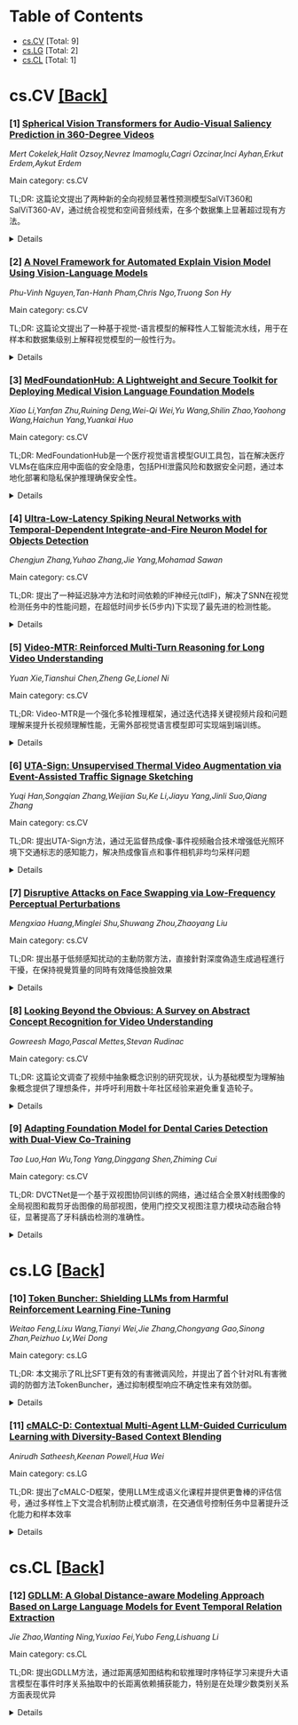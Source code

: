 <div id=toc></div>

# Table of Contents

- [cs.CV](#cs.CV) [Total: 9]
- [cs.LG](#cs.LG) [Total: 2]
- [cs.CL](#cs.CL) [Total: 1]


<div id='cs.CV'></div>

# cs.CV [[Back]](#toc)

### [1] [Spherical Vision Transformers for Audio-Visual Saliency Prediction in 360-Degree Videos](https://arxiv.org/abs/2508.20221)
*Mert Cokelek,Halit Ozsoy,Nevrez Imamoglu,Cagri Ozcinar,Inci Ayhan,Erkut Erdem,Aykut Erdem*

Main category: cs.CV

TL;DR: 这篇论文提出了两种新的全向视频显著性预测模型SalViT360和SalViT360-AV，通过统合视觉和空间音频线索，在多个数据集上显著超过现有方法。


<details>
  <summary>Details</summary>
Motivation: 由于缺乏全面的全向视频音视觉显著性数据集，以及需要处理球面扭曲和空间音频集成的复杂性，研究者创建了YT360-EyeTracking数据集并开发新模型。

Method: 研究创建了包含81个全向视频的YT360-EyeTracking数据集，并提出两种模型：SalViT360（基于视觉Transformer的框架，包含球面几何感知的空时注意力层）和SalViT360-AV（在SalViT360基础上通过Transformer适配器集成音频输入）。

Result: 在多个标准数据集包括YT360-EyeTracking上，SalViT360和SalViT360-AV都显著超过了现有的显著性预测方法。

Conclusion: 研究证明在全向视频显著性预测中，集成空间音频线索到模型架构中对于准确预测视觉注意力至关重要。

Abstract: Omnidirectional videos (ODVs) are redefining viewer experiences in virtual
reality (VR) by offering an unprecedented full field-of-view (FOV). This study
extends the domain of saliency prediction to 360-degree environments,
addressing the complexities of spherical distortion and the integration of
spatial audio. Contextually, ODVs have transformed user experience by adding a
spatial audio dimension that aligns sound direction with the viewer's
perspective in spherical scenes. Motivated by the lack of comprehensive
datasets for 360-degree audio-visual saliency prediction, our study curates
YT360-EyeTracking, a new dataset of 81 ODVs, each observed under varying
audio-visual conditions. Our goal is to explore how to utilize audio-visual
cues to effectively predict visual saliency in 360-degree videos. Towards this
aim, we propose two novel saliency prediction models: SalViT360, a
vision-transformer-based framework for ODVs equipped with spherical
geometry-aware spatio-temporal attention layers, and SalViT360-AV, which
further incorporates transformer adapters conditioned on audio input. Our
results on a number of benchmark datasets, including our YT360-EyeTracking,
demonstrate that SalViT360 and SalViT360-AV significantly outperform existing
methods in predicting viewer attention in 360-degree scenes. Interpreting these
results, we suggest that integrating spatial audio cues in the model
architecture is crucial for accurate saliency prediction in omnidirectional
videos. Code and dataset will be available at
https://cyberiada.github.io/SalViT360.

</details>


### [2] [A Novel Framework for Automated Explain Vision Model Using Vision-Language Models](https://arxiv.org/abs/2508.20227)
*Phu-Vinh Nguyen,Tan-Hanh Pham,Chris Ngo,Truong Son Hy*

Main category: cs.CV

TL;DR: 这篇论文提出了一种基于视觉-语言模型的解释性人工智能流水线，用于在样本和数据集级别上解释视觉模型的一般性行为。


<details>
  <summary>Details</summary>
Motivation: 当前视觉模型开发主要关注性能指标（如准确率、IoU、mAP），而对解释性关注不够。现有xAI方法多为样本级别解释，而能够揭示模型在大规模数据集上一般性行为的方法还很缺乏。理解视觉模型的一般性行为对防止偏见判断和识别模型趋势模式至关重要。

Method: 利用视觉-语言模型，提出了一种能够在样本级别和数据集级别上解释视觉模型的流水线。该流水线可以用最小化的努力发现模型的失败案例并获得深度见解。

Result: 该方法能够有效解释视觉模型的一般性行为，发现模型的失败案例和识别模型的趋势模式。

Conclusion: 该研究提供了一种将视觉模型开发与xAI分析相结合的方法，促进了图像分析领域的发展，为解释性人工智能在视觉模型中的应用开启了新方向。

Abstract: The development of many vision models mainly focuses on improving their
performance using metrics such as accuracy, IoU, and mAP, with less attention
to explainability due to the complexity of applying xAI methods to provide a
meaningful explanation of trained models. Although many existing xAI methods
aim to explain vision models sample-by-sample, methods explaining the general
behavior of vision models, which can only be captured after running on a large
dataset, are still underexplored. Furthermore, understanding the behavior of
vision models on general images can be very important to prevent biased
judgments and help identify the model's trends and patterns. With the
application of Vision-Language Models, this paper proposes a pipeline to
explain vision models at both the sample and dataset levels. The proposed
pipeline can be used to discover failure cases and gain insights into vision
models with minimal effort, thereby integrating vision model development with
xAI analysis to advance image analysis.

</details>


### [3] [MedFoundationHub: A Lightweight and Secure Toolkit for Deploying Medical Vision Language Foundation Models](https://arxiv.org/abs/2508.20345)
*Xiao Li,Yanfan Zhu,Ruining Deng,Wei-Qi Wei,Yu Wang,Shilin Zhao,Yaohong Wang,Haichun Yang,Yuankai Huo*

Main category: cs.CV

TL;DR: MedFoundationHub是一个医疗视觉语言模型GUI工具包，旨在解决医疗VLMs在临床应用中面临的安全隐患，包括PHI泄露风险和数据安全问题，通过本地化部署和隐私保护推理确保安全性。


<details>
  <summary>Details</summary>
Motivation: 医疗视觉语言模型在临床应用中存在严重的安全隐患，特别是受保护健康信息(PHI)泄露、数据泄漏和网络威胁漏洞等问题，这些风险在医院环境中尤为关键。

Method: 开发了MedFoundationHub图形用户界面工具包，支持医生无需编程知识即可手动选择和使用不同模型，工程师可以即插即用方式高效部署医疗VLMs，通过Docker编排实现操作系统无关的隐私保护推理部署。

Result: 使用单块NVIDIA A6000 GPU的离线本地工作站进行评估，邀请了委员会认证的病理学家部署和评估5个最先进的VLMs，覆盖结肠和肾脏病例，产生了1015次临床医生-模型评分事件，发现存在脱靶回答、模糊推理和不一致的病理学术语等局限性。

Conclusion: MedFoundationHub提供了一个安全且易于访问的医疗VLMs部署解决方案，但当前最先进的模型仍存在显著局限性，需要在临床应用前进一步改进。

Abstract: Recent advances in medical vision-language models (VLMs) open up remarkable
opportunities for clinical applications such as automated report generation,
copilots for physicians, and uncertainty quantification. However, despite their
promise, medical VLMs introduce serious security concerns, most notably risks
of Protected Health Information (PHI) exposure, data leakage, and vulnerability
to cyberthreats - which are especially critical in hospital environments. Even
when adopted for research or non-clinical purposes, healthcare organizations
must exercise caution and implement safeguards. To address these challenges, we
present MedFoundationHub, a graphical user interface (GUI) toolkit that: (1)
enables physicians to manually select and use different models without
programming expertise, (2) supports engineers in efficiently deploying medical
VLMs in a plug-and-play fashion, with seamless integration of Hugging Face
open-source models, and (3) ensures privacy-preserving inference through
Docker-orchestrated, operating system agnostic deployment. MedFoundationHub
requires only an offline local workstation equipped with a single NVIDIA A6000
GPU, making it both secure and accessible within the typical resources of
academic research labs. To evaluate current capabilities, we engaged
board-certified pathologists to deploy and assess five state-of-the-art VLMs
(Google-MedGemma3-4B, Qwen2-VL-7B-Instruct, Qwen2.5-VL-7B-Instruct, and
LLaVA-1.5-7B/13B). Expert evaluation covered colon cases and renal cases,
yielding 1015 clinician-model scoring events. These assessments revealed
recurring limitations, including off-target answers, vague reasoning, and
inconsistent pathology terminology.

</details>


### [4] [Ultra-Low-Latency Spiking Neural Networks with Temporal-Dependent Integrate-and-Fire Neuron Model for Objects Detection](https://arxiv.org/abs/2508.20392)
*Chengjun Zhang,Yuhao Zhang,Jie Yang,Mohamad Sawan*

Main category: cs.CV

TL;DR: 提出了一种延迟脉冲方法和时间依赖的IF神经元(tdIF)，解决了SNN在视觉检测任务中的性能问题，在超低时间步长(5步内)下实现了最先进的检测性能。


<details>
  <summary>Details</summary>
Motivation: 当前ANN-SNN转换方法在分类任务中表现优异，但在视觉检测任务中性能不佳，主要原因是异质脉冲模式导致的残余膜电位问题。

Method: 采用延迟脉冲方法缓解异质脉冲模式问题，并提出时间依赖的IF神经元(tdIF)，使神经元能够根据时间步长的时序动态调整积累和发放行为。

Result: 在目标检测和车道线检测两个关键视觉任务上，该方法超越了当前ANN-SNN转换方法，在超低延迟(5时间步内)下实现了最先进的性能。

Conclusion: tdIF神经元使脉冲具有不同的时间特性而不仅依赖频率表示，在保持与传统IF神经元相当能耗的同时，实现了更精确的特征表示和超低延迟的高性能检测。

Abstract: Spiking Neural Networks (SNNs), inspired by the brain, are characterized by
minimal power consumption and swift inference capabilities on neuromorphic
hardware, and have been widely applied to various visual perception tasks.
Current ANN-SNN conversion methods have achieved excellent results in
classification tasks with ultra-low time-steps, but their performance in visual
detection tasks remains suboptimal. In this paper, we propose a delay-spike
approach to mitigate the issue of residual membrane potential caused by
heterogeneous spiking patterns. Furthermore, we propose a novel
temporal-dependent Integrate-and-Fire (tdIF) neuron architecture for SNNs. This
enables Integrate-and-fire (IF) neurons to dynamically adjust their
accumulation and firing behaviors based on the temporal order of time-steps.
Our method enables spikes to exhibit distinct temporal properties, rather than
relying solely on frequency-based representations. Moreover, the tdIF neuron
maintains energy consumption on par with traditional IF neuron. We demonstrate
that our method achieves more precise feature representation with lower
time-steps, enabling high performance and ultra-low latency in visual detection
tasks. In this study, we conduct extensive evaluation of the tdIF method across
two critical vision tasks: object detection and lane line detection. The
results demonstrate that the proposed method surpasses current ANN-SNN
conversion approaches, achieving state-of-the-art performance with ultra-low
latency (within 5 time-steps).

</details>


### [5] [Video-MTR: Reinforced Multi-Turn Reasoning for Long Video Understanding](https://arxiv.org/abs/2508.20478)
*Yuan Xie,Tianshui Chen,Zheng Ge,Lionel Ni*

Main category: cs.CV

TL;DR: Video-MTR是一个强化多轮推理框架，通过迭代选择关键视频片段和问题理解来提升长视频理解性能，无需外部视觉语言模型即可实现端到端训练。


<details>
  <summary>Details</summary>
Motivation: 长视频理解面临长程时间依赖和多个事件的挑战，现有方法依赖静态推理或外部视觉语言模型，存在复杂性和端到端训练不足导致的性能不佳问题。

Method: 提出多轮推理框架，迭代选择视频片段并基于先前处理片段的理解进行渐进式分析，采用门控双级奖励系统（轨迹级和轮级奖励）优化视频片段选择和问题理解。

Result: 在VideoMME、MLVU和EgoSchema等基准测试中，Video-MTR在准确性和效率方面均优于现有方法，实现了长视频理解的最先进性能。

Conclusion: Video-MTR通过多轮推理和门控奖励系统有效解决了长视频理解的挑战，无需外部模型支持，实现了端到端训练的优越性能。

Abstract: Long-form video understanding, characterized by long-range temporal
dependencies and multiple events, remains a challenge. Existing methods often
rely on static reasoning or external visual-language models (VLMs), which face
issues like complexity and sub-optimal performance due to the lack of
end-to-end training. In this paper, we propose Video-MTR, a reinforced
multi-turn reasoning framework designed to enable iterative key video segment
selection and question comprehension. Unlike traditional video reasoning
pipeline, which generate predictions in a single turn, Video-MTR performs
reasoning in multiple turns, selecting video segments progressively based on
the evolving understanding of previously processed segments and the current
question. This iterative process allows for a more refined and contextually
aware analysis of the video. To ensure intermediate reasoning process, we
introduce a novel gated bi-level reward system, combining trajectory-level
rewards based on answer correctness and turn-level rewards emphasizing
frame-query relevance. This system optimizes both video segment selection and
question comprehension, eliminating the need for external VLMs and allowing
end-to-end training. Extensive experiments on benchmarks like VideoMME, MLVU,
and EgoSchema demonstrate that Video-MTR outperforms existing methods in both
accuracy and efficiency, advancing the state-of-the-art in long video
understanding.

</details>


### [6] [UTA-Sign: Unsupervised Thermal Video Augmentation via Event-Assisted Traffic Signage Sketching](https://arxiv.org/abs/2508.20594)
*Yuqi Han,Songqian Zhang,Weijian Su,Ke Li,Jiayu Yang,Jinli Suo,Qiang Zhang*

Main category: cs.CV

TL;DR: 提出UTA-Sign方法，通过无监督热成像-事件视频融合技术增强低光照环境下交通标志的感知能力，解决热成像盲点和事件相机非均匀采样问题


<details>
  <summary>Details</summary>
Motivation: 热成像相机在低光环境下表现优异但难以区分材质相似的标志，事件相机能检测光强变化但采样不均匀，两者具有互补特性

Method: 开发双增强机制，融合热成像帧和事件信号，利用热成像提供精确运动线索对齐事件信号，事件信号补充热成像的细节内容

Result: 在真实场景数据集上验证，在交通标志描绘质量和感知级检测精度方面表现出优越性能

Conclusion: UTA-Sign方法有效解决了低光照环境下交通标志感知的挑战，为自动驾驶系统提供了更可靠的环境理解能力

Abstract: The thermal camera excels at perceiving outdoor environments under low-light
conditions, making it ideal for applications such as nighttime autonomous
driving and unmanned navigation. However, thermal cameras encounter challenges
when capturing signage from objects made of similar materials, which can pose
safety risks for accurately understanding semantics in autonomous driving
systems. In contrast, the neuromorphic vision camera, also known as an event
camera, detects changes in light intensity asynchronously and has proven
effective in high-speed, low-light traffic environments. Recognizing the
complementary characteristics of these two modalities, this paper proposes
UTA-Sign, an unsupervised thermal-event video augmentation for traffic signage
in low-illumination environments, targeting elements such as license plates and
roadblock indicators. To address the signage blind spots of thermal imaging and
the non-uniform sampling of event cameras, we developed a dual-boosting
mechanism that fuses thermal frames and event signals for consistent signage
representation over time. The proposed method utilizes thermal frames to
provide accurate motion cues as temporal references for aligning the uneven
event signals. At the same time, event signals contribute subtle signage
content to the raw thermal frames, enhancing the overall understanding of the
environment. The proposed method is validated on datasets collected from
real-world scenarios, demonstrating superior quality in traffic signage
sketching and improved detection accuracy at the perceptual level.

</details>


### [7] [Disruptive Attacks on Face Swapping via Low-Frequency Perceptual Perturbations](https://arxiv.org/abs/2508.20595)
*Mengxiao Huang,Minglei Shu,Shuwang Zhou,Zhaoyang Liu*

Main category: cs.CV

TL;DR: 提出基于低频感知扰动的主動防禦方法，直接針對深度偽造生成過程進行干擾，在保持視覺質量的同時有效降低換臉效果


<details>
  <summary>Details</summary>
Motivation: 現有深度偽造檢測方法多為被動式事後分析，無法預防攻擊。需要開發主動防禦技術來直接干擾偽造內容的生成過程

Method: 結合頻域和空間域特徵，使用離散小波變換提取低頻分量生成擾動，通過編碼器-擾動生成器-解碼器架構在保持高頻細節的同時引入干擾偽造的特徵

Result: 在CelebA-HQ和LFW數據集上實驗顯示，顯著降低換臉效果，提高防禦成功率，同時保持視覺質量

Conclusion: 提出的主動防禦方法能有效破壞深度偽造生成過程，為對抗惡意深度偽造技術提供了新的解決方案

Abstract: Deepfake technology, driven by Generative Adversarial Networks (GANs), poses
significant risks to privacy and societal security. Existing detection methods
are predominantly passive, focusing on post-event analysis without preventing
attacks. To address this, we propose an active defense method based on
low-frequency perceptual perturbations to disrupt face swapping manipulation,
reducing the performance and naturalness of generated content. Unlike prior
approaches that used low-frequency perturbations to impact classification
accuracy,our method directly targets the generative process of deepfake
techniques. We combine frequency and spatial domain features to strengthen
defenses. By introducing artifacts through low-frequency perturbations while
preserving high-frequency details, we ensure the output remains visually
plausible. Additionally, we design a complete architecture featuring an
encoder, a perturbation generator, and a decoder, leveraging discrete wavelet
transform (DWT) to extract low-frequency components and generate perturbations
that disrupt facial manipulation models. Experiments on CelebA-HQ and LFW
demonstrate significant reductions in face-swapping effectiveness, improved
defense success rates, and preservation of visual quality.

</details>


### [8] [Looking Beyond the Obvious: A Survey on Abstract Concept Recognition for Video Understanding](https://arxiv.org/abs/2508.20765)
*Gowreesh Mago,Pascal Mettes,Stevan Rudinac*

Main category: cs.CV

TL;DR: 这篇论文调查了视频中抽象概念识别的研究现状，认为基础模型为理解抽象概念提供了理想条件，并呼吁利用数十年社区经验来避免重复造轮子。


<details>
  <summary>Details</summary>
Motivation: 人类能够识别抽象概念（如正义、自由、团结），而当前机器主要理解视频中的具体实体。抽象概念识别是视频理解的关键开放挑战，需要基于上下文信息进行多层次的语义推理。

Method: 通过调查分析不同任务和数据集来研究视频中抽象概念的理解方法，回顾研究人员在不同时期利用可用工具解决这些任务的尝试。

Result: 研究发现基础模型的进步为解决视频抽象概念理解提供了理想条件，自动化理解高级抽象概念能使模型更符合人类推理和价值观。

Conclusion: 建议借鉴数十年社区经验来解决这一重要开放挑战，在多模态基础模型时代避免重复发明轮子，推动抽象概念理解的发展。

Abstract: The automatic understanding of video content is advancing rapidly. Empowered
by deeper neural networks and large datasets, machines are increasingly capable
of understanding what is concretely visible in video frames, whether it be
objects, actions, events, or scenes. In comparison, humans retain a unique
ability to also look beyond concrete entities and recognize abstract concepts
like justice, freedom, and togetherness. Abstract concept recognition forms a
crucial open challenge in video understanding, where reasoning on multiple
semantic levels based on contextual information is key. In this paper, we argue
that the recent advances in foundation models make for an ideal setting to
address abstract concept understanding in videos. Automated understanding of
high-level abstract concepts is imperative as it enables models to be more
aligned with human reasoning and values. In this survey, we study different
tasks and datasets used to understand abstract concepts in video content. We
observe that, periodically and over a long period, researchers have attempted
to solve these tasks, making the best use of the tools available at their
disposal. We advocate that drawing on decades of community experience will help
us shed light on this important open grand challenge and avoid ``re-inventing
the wheel'' as we start revisiting it in the era of multi-modal foundation
models.

</details>


### [9] [Adapting Foundation Model for Dental Caries Detection with Dual-View Co-Training](https://arxiv.org/abs/2508.20813)
*Tao Luo,Han Wu,Tong Yang,Dinggang Shen,Zhiming Cui*

Main category: cs.CV

TL;DR: DVCTNet是一个基于双视图协同训练的网络，通过结合全景X射线图像的全局视图和裁剪牙齿图像的局部视图，使用门控交叉视图注意力模块动态融合特征，显著提高了牙科龋齿检测的准确性。


<details>
  <summary>Details</summary>
Motivation: 当前牙科龋齿检测方法由于对比度变化细微和病变形态多样，检测精度不理想。受牙医临床工作流程启发，需要结合整体图像筛查和详细牙齿级检查来提高检测准确性。

Method: 使用自动牙齿检测建立全局视图和局部视图，分别预训练两个视觉基础模型。全局视图模型作为检测骨干网络生成区域建议和全局特征，局部视图模型提取裁剪牙齿斑块的详细特征。通过门控交叉视图注意力模块动态融合双视图特征。

Result: 在公共数据集和新构建的高精度数据集上，DVCTNet都表现出优于现有最先进方法的性能，证明了其临床适用性。

Conclusion: DVCTNet通过双视图协同训练和特征融合机制，有效提高了牙科龋齿检测的准确性和可靠性，具有重要的临床应用价值。

Abstract: Accurate dental caries detection from panoramic X-rays plays a pivotal role
in preventing lesion progression. However, current detection methods often
yield suboptimal accuracy due to subtle contrast variations and diverse lesion
morphology of dental caries. In this work, inspired by the clinical workflow
where dentists systematically combine whole-image screening with detailed
tooth-level inspection, we present DVCTNet, a novel Dual-View Co-Training
network for accurate dental caries detection. Our DVCTNet starts with employing
automated tooth detection to establish two complementary views: a global view
from panoramic X-ray images and a local view from cropped tooth images. We then
pretrain two vision foundation models separately on the two views. The
global-view foundation model serves as the detection backbone, generating
region proposals and global features, while the local-view model extracts
detailed features from corresponding cropped tooth patches matched by the
region proposals. To effectively integrate information from both views, we
introduce a Gated Cross-View Attention (GCV-Atten) module that dynamically
fuses dual-view features, enhancing the detection pipeline by integrating the
fused features back into the detection model for final caries detection. To
rigorously evaluate our DVCTNet, we test it on a public dataset and further
validate its performance on a newly curated, high-precision dental caries
detection dataset, annotated using both intra-oral images and panoramic X-rays
for double verification. Experimental results demonstrate DVCTNet's superior
performance against existing state-of-the-art (SOTA) methods on both datasets,
indicating the clinical applicability of our method. Our code and labeled
dataset are available at https://github.com/ShanghaiTech-IMPACT/DVCTNet.

</details>


<div id='cs.LG'></div>

# cs.LG [[Back]](#toc)

### [10] [Token Buncher: Shielding LLMs from Harmful Reinforcement Learning Fine-Tuning](https://arxiv.org/abs/2508.20697)
*Weitao Feng,Lixu Wang,Tianyi Wei,Jie Zhang,Chongyang Gao,Sinong Zhan,Peizhuo Lv,Wei Dong*

Main category: cs.LG

TL;DR: 本文揭示了RL比SFT更有效的有害微调风险，并提出了首个针对RL有害微调的防御方法TokenBuncher，通过抑制模型响应不确定性来有效防御。


<details>
  <summary>Details</summary>
Motivation: 随着大语言模型能力的增强，通过微调进行有害滥用的风险也在增加。现有研究主要关注监督微调(SFT)的滥用，但研究发现强化学习(RL)能更有效地破坏安全对齐并促进有害任务。

Method: 提出了TokenBuncher防御方法，通过熵作为奖励的RL和Token Noiser机制来抑制模型响应不确定性，防止RL利用不同的奖励信号驱动模型产生有害行为。

Result: 在多个模型和RL算法上的广泛实验表明，TokenBuncher能够稳健地减轻有害RL微调，同时保持良性任务效用和可微调性。

Conclusion: RL有害微调比SFT构成更大的系统性风险，TokenBuncher提供了有效且通用的防御解决方案。

Abstract: As large language models (LLMs) continue to grow in capability, so do the
risks of harmful misuse through fine-tuning. While most prior studies assume
that attackers rely on supervised fine-tuning (SFT) for such misuse, we
systematically demonstrate that reinforcement learning (RL) enables adversaries
to more effectively break safety alignment and facilitate advanced harmful task
assistance, under matched computational budgets. To counter this emerging
threat, we propose TokenBuncher, the first effective defense specifically
targeting RL-based harmful fine-tuning. TokenBuncher suppresses the foundation
on which RL relies: model response uncertainty. By constraining uncertainty,
RL-based fine-tuning can no longer exploit distinct reward signals to drive the
model toward harmful behaviors. We realize this defense through
entropy-as-reward RL and a Token Noiser mechanism designed to prevent the
escalation of expert-domain harmful capabilities. Extensive experiments across
multiple models and RL algorithms show that TokenBuncher robustly mitigates
harmful RL fine-tuning while preserving benign task utility and finetunability.
Our results highlight that RL-based harmful fine-tuning poses a greater
systemic risk than SFT, and that TokenBuncher provides an effective and general
defense.

</details>


### [11] [cMALC-D: Contextual Multi-Agent LLM-Guided Curriculum Learning with Diversity-Based Context Blending](https://arxiv.org/abs/2508.20818)
*Anirudh Satheesh,Keenan Powell,Hua Wei*

Main category: cs.LG

TL;DR: 提出了cMALC-D框架，使用LLM生成语义化课程并提供更鲁棒的评估信号，通过多样性上下文混合机制防止模式崩溃，在交通信号控制任务中显著提升泛化能力和样本效率


<details>
  <summary>Details</summary>
Motivation: 现有上下文多智能体强化学习方法依赖不可靠的代理信号（如价值估计），在多智能体设置中由于智能体间动态性和部分可观测性而噪声大且不稳定

Method: 使用大型语言模型生成语义化课程，引入基于多样性的上下文混合机制，通过组合先前上下文特征创建新训练场景

Result: 在交通信号控制领域的实验表明，cMALC-D相比现有课程学习基线方法显著提高了泛化能力和样本效率

Conclusion: cMALC-D框架通过LLM引导的课程学习和多样性上下文混合，有效解决了多智能体强化学习在复杂不确定环境中的泛化问题

Abstract: Many multi-agent reinforcement learning (MARL) algorithms are trained in
fixed simulation environments, making them brittle when deployed in real-world
scenarios with more complex and uncertain conditions. Contextual MARL (cMARL)
addresses this by parameterizing environments with context variables and
training a context-agnostic policy that performs well across all environment
configurations. Existing cMARL methods attempt to use curriculum learning to
help train and evaluate context-agnostic policies, but they often rely on
unreliable proxy signals, such as value estimates or generalized advantage
estimates that are noisy and unstable in multi-agent settings due to
inter-agent dynamics and partial observability. To address these issues, we
propose Contextual Multi-Agent LLM-Guided Curriculum Learning with
Diversity-Based Context Blending (cMALC-D), a framework that uses Large
Language Models (LLMs) to generate semantically meaningful curricula and
provide a more robust evaluation signal. To prevent mode collapse and encourage
exploration, we introduce a novel diversity-based context blending mechanism
that creates new training scenarios by combining features from prior contexts.
Experiments in traffic signal control domains demonstrate that cMALC-D
significantly improves both generalization and sample efficiency compared to
existing curriculum learning baselines. We provide code at
https://github.com/DaRL-LibSignal/cMALC-D.

</details>


<div id='cs.CL'></div>

# cs.CL [[Back]](#toc)

### [12] [GDLLM: A Global Distance-aware Modeling Approach Based on Large Language Models for Event Temporal Relation Extraction](https://arxiv.org/abs/2508.20828)
*Jie Zhao,Wanting Ning,Yuxiao Fei,Yubo Feng,Lishuang Li*

Main category: cs.CL

TL;DR: 提出GDLLM方法，通过距离感知图结构和软推理时序特征学习来提升大语言模型在事件时序关系抽取中的长距离依赖捕获能力，特别是在处理少数类别关系方面表现优异


<details>
  <summary>Details</summary>
Motivation: 解决小语言模型在类别不平衡数据集中处理少数类关系能力有限，以及大语言模型手动设计提示可能引入噪声干扰长距离依赖判断的问题

Method: 基于大语言模型的全局距离感知建模方法，使用图注意力网络构建距离感知图结构捕获长距离依赖特征，设计基于软推理的时序特征学习范式增强短距离邻近带关系识别

Result: 在TB-Dense和MATRES两个公开数据集上实现了最先进的性能，显著提升了少数关系类别的表现和整体学习能力

Conclusion: GDLLM框架通过有效捕获全局特征，能够显著增强少数关系类别的性能并提升整体学习能力，为事件时序关系抽取提供了有效的解决方案

Abstract: In Natural Language Processing(NLP), Event Temporal Relation Extraction
(ETRE) is to recognize the temporal relations of two events. Prior studies have
noted the importance of language models for ETRE. However, the restricted
pre-trained knowledge of Small Language Models(SLMs) limits their capability to
handle minority class relations in imbalanced classification datasets. For
Large Language Models(LLMs), researchers adopt manually designed prompts or
instructions, which may introduce extra noise, leading to interference with the
model's judgment of the long-distance dependencies between events. To address
these issues, we propose GDLLM, a Global Distance-aware modeling approach based
on LLMs. We first present a distance-aware graph structure utilizing Graph
Attention Network(GAT) to assist the LLMs in capturing long-distance dependency
features. Additionally, we design a temporal feature learning paradigm based on
soft inference to augment the identification of relations with a short-distance
proximity band, which supplements the probabilistic information generated by
LLMs into the multi-head attention mechanism. Since the global feature can be
captured effectively, our framework substantially enhances the performance of
minority relation classes and improves the overall learning ability.
Experiments on two publicly available datasets, TB-Dense and MATRES,
demonstrate that our approach achieves state-of-the-art (SOTA) performance.

</details>
